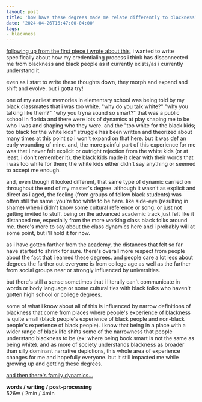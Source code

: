 ```yaml
---
layout: post
title: 'how have these degrees made me relate differently to blackness?'
date: '2024-04-26T16:47:00-04:00'
tags:
- blackness
--- 
```



[following up from the first piece i wrote about this]({{site.baseurl}}2023/06/30/impact-of-grad-school/), i wanted to write specifically about how my credentialing process i think has disconnected me from blackness and black people as it currently exists/as i currently understand it. 

even as i start to write these thoughts down, they morph and expand and shift and evolve. but i gotta try!

one of my earliest memories in elementary school was being told by my black classmates that i was too white. "why do you talk white?" "why you talking like them?" "why you tryna sound so smart?" that was a public school in florida and there were lots of dynamics at play shaping me to be who i was and shaping who they were. and the "too white for the black kids; too black for the white kids" struggle has been written and theorized about many times at this point so i won't expand on that here. but it was def an early wounding of mine. and, the more painful part of this experience for me was that i never felt explicit or outright rejection from the white kids (or at least, i don't remember it). the black kids made it clear with their words that i was too white for them; the white kids either didn't say anything or seemed to accept me enough. 

and, even though it looked different, that same type of dynamic carried on throughout the end of my master's degree. although it wasn't as explicit and direct as i aged, the feeling (from groups of fellow black students) was often still the same: you're too white to be here. like side-eye (resulting in shame) when i didn't know some cultural reference or song. or just not getting invited to stuff. being on the advanced academic track just felt like it distanced me, especially from the more working class black folks around me. there's more to say about the class dynamics here and i probably will at some point, but i'll hold it for now. 

as i have gotten farther from the academy, the distances that felt so far have started to shrink for sure. there's overall more respect from people about the fact that i earned these degrees. and people care a lot less about degrees the farther out everyone is from college age as well as the farther from social groups near or strongly influenced by universities. 

but there's still a sense sometimes that i literally can't communicate in words or body language or some cultural ties with black folks who haven't gotten high school or college degrees. 

some of what i know about all of this is influenced by narrow definitions of blackness that come from places where people's experience of blackness is quite small (black people's experience of black people and non-black people's experience of black people). i know that being in a place with a wider range of black life shifts some of the narrowness that people understand blackness to be (ex: where being book smart is not the same as being white). and as more of society understands blackness as broader than silly dominant narrative depictions, this whole area of experience changes for me and hopefully everyone. but it still impacted me while growing up and getting these degrees.

[and then there's family dynamics...]({{site.baseurl}}2024/04/27/how-do-my-degrees-impact-my-blackness-2/)



<!-- hyperlink bank -->


<!-- &#042; = asterisk -->
<!-- &#039; = single quote '-->

**words / writing / post-processing**  
526w / 2min / 4min